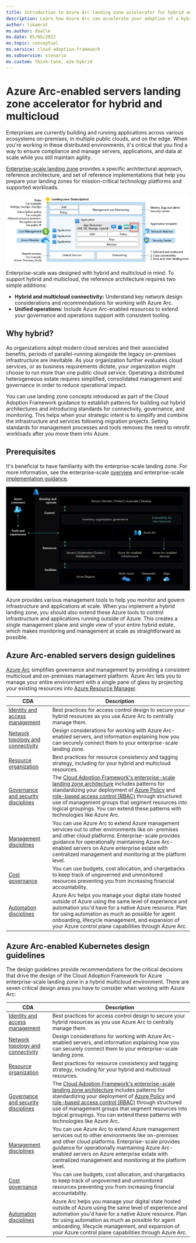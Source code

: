 ```yaml
---
title: Introduction to Azure Arc landing zone accelerator for hybrid and multicloud
description: Learn how Azure Arc can accelerate your adoption of a hybrid or multicloud architecture.
author: likamrat
ms.author: doalle
ms.date: 05/05/2022
ms.topic: conceptual
ms.service: cloud-adoption-framework
ms.subservice: scenario
ms.custom: think-tank, e2e-hybrid
---
```


# Azure Arc-enabled servers landing zone accelerator for hybrid and multicloud

Enterprises are currently building and running applications across various ecosystems on-premises, in multiple public clouds, and on the edge. When you're working in these distributed environments, it's critical that you find a way to ensure compliance and manage servers, applications, and data at scale while you still maintain agility.

[Enterprise-scale landing zone](/azure/cloud-adoption-framework/ready/landing-zone/) provides a specific architectural approach, reference architecture, and set of reference implementations that help you prepare your landing zones for mission-critical technology platforms and supported workloads.

[![Diagram that shows a landing zone design.](./media/landing-zone-design-revised.png)](./media/landing-zone-design-revised.png#lightbox)

Enterprise-scale was designed with hybrid and multicloud in mind. To support hybrid and multicloud, the reference architecture requires two simple additions:

- **Hybrid and multicloud connectivity:** Understand key network design considerations and recommendations for working with Azure Arc.
- **Unified operations:** Include Azure Arc-enabled resources to extend your governance and operations support with consistent tooling.

## Why hybrid?

As organizations adopt modern cloud services and their associated benefits, periods of parallel-running alongside the legacy on-premises infrastructure are inevitable. As your organization further evaluates cloud services, or as business requirements dictate, your organization might choose to run more than one public cloud service. Operating a distributed heterogeneous estate requires simplified, consolidated management and governance in order to reduce operational impact.

You can use landing zone concepts introduced as part of the Cloud Adoption Framework guidance to establish patterns for building out hybrid architectures and introducing standards for connectivity, governance, and monitoring. This helps when your strategic intent is to simplify and combine the infrastructure and services following migration projects. Setting standards for management processes and tools removes the need to retrofit workloads after you move them into Azure.

## Prerequisites

It's beneficial to have familiarity with the enterprise-scale landing zone. For more information, see the enterprise-scale [overview](../../ready/enterprise-scale/index.md) and enterprise-scale [implementation guidance](../../ready/enterprise-scale/implementation.md).

[![Diagram that shows Azure Arc high level architecture.](./media/single-control-plane.png)](./media/single-control-plane.png#lightbox)

Azure provides various management tools to help you monitor and govern infrastructure and applications at scale. When you implement a hybrid landing zone, you should also extend these Azure tools to control infrastructure and applications running outside of Azure. This creates a single management plane and single view of your entire hybrid estate, which makes monitoring and management at scale as straightforward as possible.

## Azure Arc-enabled servers design guidelines

[Azure Arc](/azure/azure-arc/) simplifies governance and management by providing a consistent multicloud and on-premises management platform. Azure Arc lets you to manage your entire environment with a single pane of glass by projecting your existing resources into [Azure Resource Manager](/azure/azure-resource-manager/management/overview).

| CDA | Description |
|--|--|
| [Identity and access management](./arc-enabled-servers/eslz-identity-and-access-management.md) | Best practices for access control design to secure your hybrid resources as you use Azure Arc to centrally manage them. |
| [Network topology and connectivity](./arc-enabled-servers/eslz-arc-servers-connectivity.md) | Design considerations for working with Azure Arc-enabled servers, and information explaining how you can securely connect them to your enterprise-scale landing zone. |
| [Resource organization](./arc-enabled-servers/eslz-resource-organization.md) | Best practices for resource consistency and tagging strategy, including for your hybrid and multicloud resources. |
| [Governance and security disciplines](./arc-enabled-servers/eslz-security-governance-and-compliance.md) | The [Cloud Adoption Framework's enterprise-scale landing zone architecture](/azure/cloud-adoption-framework/ready/landing-zone/) includes patterns for standardizing your deployment of [Azure Policy](/azure/governance/policy/overview) and [role-based access control (RBAC)](../../ready/azure-setup-guide/manage-access.md) through structured use of management groups that segment resources into logical groupings. You can extend these patterns with technologies like Azure Arc. |
| [Management disciplines](./arc-enabled-servers/eslz-management-and-monitoring-arc-server.md) |You can use Azure Arc to extend Azure management services out to other environments like on-premises and other cloud platforms. Enterprise-scale provides guidance for operationally maintaining Azure Arc-enabled servers on Azure enterprise estate with centralized management and monitoring at the platform level. |
| [Cost governance](./arc-enabled-servers/eslz-cost-governance.md) | You can use budgets, cost allocation, and chargebacks to keep track of ungoverned and unmonitored resources preventing you from increasing financial accountability. |
| [Automation disciplines](./arc-enabled-servers/eslz-automation-arc-server.md) | Azure Arc helps you manage your digital state hosted outside of Azure using the same level of experience and automation you'd have for a native Azure resource.  Plan for using automation as much as possible for agent onboarding, lifecycle management, and expansion of your Azure control plane capabilities through Azure Arc. |

## Azure Arc-enabled Kubernetes design guidelines

The design guidelines provide recommendations for the critical decisions that drive the design of the Cloud Adoption Framework for Azure enterprise-scale landing zone in a hybrid multicloud environment. There are seven critical design areas you have to consider when working with Azure Arc:

| CDA | Description |
|--|--|
| [Identity and access management](./arc-enabled-servers/eslz-identity-and-access-management.md) | Best practices for access control design to secure your hybrid resources as you use Azure Arc to centrally manage them. |
| [Network topology and connectivity](./arc-enabled-servers/eslz-arc-servers-connectivity.md) | Design considerations for working with Azure Arc-enabled servers, and information explaining how you can securely connect them to your enterprise-scale landing zone. |
| [Resource organization](./arc-enabled-servers/eslz-resource-organization.md) | Best practices for resource consistency and tagging strategy, including for your hybrid and multicloud resources. |
| [Governance and security disciplines](./arc-enabled-servers/eslz-security-governance-and-compliance.md) | The [Cloud Adoption Framework's enterprise-scale landing zone architecture](/azure/cloud-adoption-framework/ready/landing-zone/) includes patterns for standardizing your deployment of [Azure Policy](/azure/governance/policy/overview) and [role-based access control (RBAC)](../../ready/azure-setup-guide/manage-access.md) through structured use of management groups that segment resources into logical groupings. You can extend these patterns with technologies like Azure Arc. |
| [Management disciplines](./arc-enabled-servers/eslz-management-and-monitoring-arc-server.md) |You can use Azure Arc to extend Azure management services out to other environments like on-premises and other cloud platforms. Enterprise-scale provides guidance for operationally maintaining Azure Arc-enabled servers on Azure enterprise estate with centralized management and monitoring at the platform level. |
| [Cost governance](./arc-enabled-servers/eslz-cost-governance.md) | You can use budgets, cost allocation, and chargebacks to keep track of ungoverned and unmonitored resources preventing you from increasing financial accountability. |
| [Automation disciplines](./arc-enabled-servers/eslz-automation-arc-server.md) | Azure Arc helps you manage your digital state hosted outside of Azure using the same level of experience and automation you'd have for a native Azure resource.  Plan for using automation as much as possible for agent onboarding, lifecycle management, and expansion of your Azure control plane capabilities through Azure Arc. |
